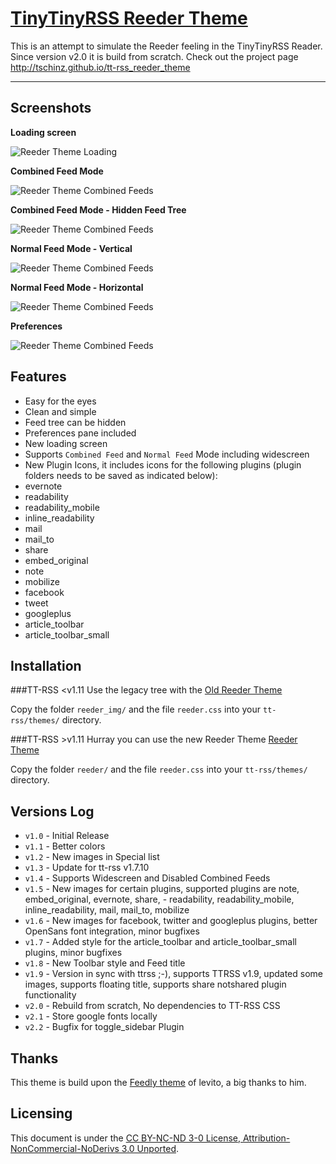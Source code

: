 [TinyTinyRSS Reeder Theme](http://tschinz.github.io/tt-rss_reeder_theme)
================================

This is an attempt to simulate the Reeder feeling in the TinyTinyRSS Reader. Since version v2.0 it is build from scratch.
Check out the project page http://tschinz.github.io/tt-rss_reeder_theme

---

Screenshots
---
**Loading screen**

![Reeder Theme Loading](https://github.com/tschinz/tt-rss_reeder_theme/blob/master/reeder_screenshot/loading_screen.png?raw=true)

**Combined Feed Mode**

![Reeder Theme Combined Feeds](https://github.com/tschinz/tt-rss_reeder_theme/blob/master/reeder_screenshot/combined_mode_1.png?raw=true)

**Combined Feed Mode - Hidden Feed Tree**

![Reeder Theme Combined Feeds](https://github.com/tschinz/tt-rss_reeder_theme/blob/master/reeder_screenshot/combined_mode_2.png?raw=true)

**Normal Feed Mode - Vertical**

![Reeder Theme Combined Feeds](https://github.com/tschinz/tt-rss_reeder_theme/blob/master/reeder_screenshot/normal_mode_1.png?raw=true)

**Normal Feed Mode - Horizontal**

![Reeder Theme Combined Feeds](https://github.com/tschinz/tt-rss_reeder_theme/blob/master/reeder_screenshot/normal_mode_2.png?raw=true)

**Preferences**

![Reeder Theme Combined Feeds](https://github.com/tschinz/tt-rss_reeder_theme/blob/master/reeder_screenshot/preferences.png?raw=true)

Features
---
- Easy for the eyes
- Clean and simple
- Feed tree can be hidden
- Preferences pane included
- New loading screen
- Supports `Combined Feed` and `Normal Feed` Mode including widescreen
- New Plugin Icons, it includes icons for the following plugins (plugin folders needs to be saved as indicated below):
 - evernote
 - readability
 - readability_mobile
 - inline_readability
 - mail
 - mail_to
 - share
 - embed_original
 - note
 - mobilize
 - facebook
 - tweet
 - googleplus
 - article_toolbar
 - article_toolbar_small

Installation
---
###TT-RSS <v1.11
Use the legacy tree with the [Old Reeder Theme](https://github.com/tschinz/tt-rss_reeder_theme/tree/legacy)

Copy the folder `reeder_img/` and the file `reeder.css` into your `tt-rss/themes/` directory.

###TT-RSS >v1.11
Hurray you can use the new Reeder Theme [Reeder Theme](https://github.com/tschinz/tt-rss_reeder_theme)

Copy the folder `reeder/` and the file `reeder.css` into your `tt-rss/themes/` directory.

Versions Log
---
- `v1.0` - Initial Release
- `v1.1` - Better colors
- `v1.2` - New images in Special list
- `v1.3` - Update for tt-rss v1.7.10
- `v1.4` - Supports Widescreen and Disabled Combined Feeds
- `v1.5` - New images for certain plugins, supported plugins are note, embed_original, evernote, share, - readability, readability_mobile, inline_readability, mail, mail_to, mobilize
- `v1.6` - New images for facebook, twitter and googleplus plugins, better OpenSans font integration, minor bugfixes
- `v1.7` - Added style for the article_toolbar and article_toolbar_small plugins, minor bugfixes
- `v1.8` - New Toolbar style and Feed title
- `v1.9` - Version in sync with ttrss ;-), supports TTRSS v1.9, updated some images, supports floating title, supports share notshared plugin functionality
- `v2.0` - Rebuild from scratch, No dependencies to TT-RSS CSS
- `v2.1` - Store google fonts locally
- `v2.2` - Bugfix for toggle_sidebar Plugin

Thanks
---
This theme is build upon the [Feedly theme](https://github.com/levito/tt-rss-feedly-theme) of levito, a big thanks to him.

Licensing
---
This document is under the [CC BY-NC-ND 3-0 License, Attribution-NonCommercial-NoDerivs 3.0 Unported](http://creativecommons.org/licenses/by-nc-nd/3.0/).

